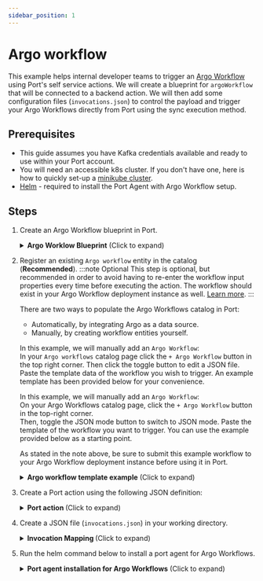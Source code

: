 ```yaml
---
sidebar_position: 1
---
```


# Argo workflow

This example helps internal developer teams to trigger an [Argo Workflow](https://argoproj.github.io/workflows/) using Port's self service actions. We will create a blueprint for `argoWorkflow` that will be connected to a backend action. We will then add some configuration files (`invocations.json`) to control the payload and trigger your Argo Workflows directly from Port using the sync execution method.

## Prerequisites

- This guide assumes you have Kafka credentials available and ready to use within your Port account.
- You will need an accessible k8s cluster. If you don't have one, here is how to quickly set-up a [minikube cluster](https://minikube.sigs.k8s.io/docs/start/).
- [Helm](https://helm.sh/docs/intro/install/) - required to install the Port Agent with Argo Workflow setup.


## Steps

1. Create an Argo Workflow blueprint in Port.

    <details>
    <summary><b>Argo Worklow Blueprint</b> (Click to expand)</summary>

    ```json
    {
      "identifier": "argoWorkflow",
      "description": "This blueprint represents an Argo Workflow.",
      "title": "Argo Workflow",
      "icon": "Argo",
      "schema": {
        "properties": {
          "metadata": {
            "icon": "Argo",
            "title": "Metadata",
            "description": "Metadata information for the Argo Workflow.",
            "type": "object"
          },
          "spec": {
            "icon": "Argo",
            "title": "Specification",
            "description": "Specification details of the Argo Workflow.",
            "type": "object"
          },
          "status": {
            "type": "object",
            "title": "Status",
            "description": "Status information for the Argo Workflow.",
            "icon": "Argo"
          }
        },
        "required": []
      },
      "mirrorProperties": {},
      "calculationProperties": {},
      "aggregationProperties": {},
      "relations": {}
    }
    ```
    </details>

2. Register an existing `Argo workflow` entity in the catalog (<b>Recommended</b>).
    :::note Optional
      This step is optional, but recommended in order to avoid having to re-enter the workflow input properties every time before executing the action. The workflow should exist in your Argo Workflow deployment instance as well. [Learn more](https://argo-workflows.readthedocs.io/en/latest/quick-start/#submit-an-example-workflow).
    :::

      There are two ways to populate the Argo Workflows catalog in Port:
      - Automatically, by integrating Argo as a data source.
      - Manually, by creating workflow entities yourself.
      
      In this example, we will manually add an `Argo Workflow`:  
      In your `Argo workflows` catalog page click the `+ Argo Workflow` button in the top right corner. Then click the toggle button to edit a JSON file. Paste the template data of the workflow you wish to trigger. An example template has been provided below for your convenience.

      In this example, we will manually add an `Argo Workflow`:  
      On your Argo Workflows catalog page, click the `+ Argo Workflow` button in the top-right corner.  
      Then, toggle the JSON mode button to switch to JSON mode. Paste the template of the workflow you want to trigger. You can use the example provided below as a starting point.

      As stated in the note above, be sure to submit this example workflow to your Argo Workflow deployment instance before using it in Port.

      <details>
      <summary><b>Argo workflow template example</b> (Click to expand)</summary>

      ```json
      {
        "identifier": "f7d561c3-2791-4092-b960-8f2428ef9d79",
        "title": "hello-world-x9w5h",
        "icon": "Argo",
        "team": [],
        "properties": {
          "metadata": {
            "name": "hello-world-x9w5h",
            "generateName": "hello-world-",
            "namespace": "argo",
            "uid": "f7d561c3-2791-4092-b960-8f2428ef9d79",
            "resourceVersion": "484158",
            "generation": 7,
            "creationTimestamp": "2024-01-22T20:53:35Z",
            "labels": {
              "workflows.argoproj.io/completed": "false",
              "workflows.argoproj.io/creator": "system-serviceaccount-argo-argo-server",
              "workflows.argoproj.io/phase": "Failed"
            },
            "annotations": {
              "workflows.argoproj.io/pod-name-format": "v2"
            },
            "managedFields": [
              {
                "manager": "argo",
                "operation": "Update",
                "apiVersion": "argoproj.io/v1alpha1",
                "time": "2024-02-28T08:52:25Z",
                "fieldsType": "FieldsV1",
                "fieldsV1": {
                  "f:metadata": {
                    "f:generateName": {},
                    "f:labels": {
                      ".": {},
                      "f:workflows.argoproj.io/completed": {},
                      "f:workflows.argoproj.io/creator": {}
                    }
                  },
                  "f:spec": {}
                }
              },
              {
                "manager": "workflow-controller",
                "operation": "Update",
                "apiVersion": "argoproj.io/v1alpha1",
                "time": "2024-02-28T08:52:35Z",
                "fieldsType": "FieldsV1",
                "fieldsV1": {
                  "f:metadata": {
                    "f:annotations": {
                      ".": {},
                      "f:workflows.argoproj.io/pod-name-format": {}
                    },
                    "f:labels": {
                      "f:workflows.argoproj.io/phase": {}
                    }
                  },
                  "f:status": {}
                }
              }
            ]
          },
          "spec": {
            "templates": [
              {
                "name": "whalesay",
                "inputs": {},
                "outputs": {},
                "metadata": {},
                "container": {
                  "name": "",
                  "image": "docker/whalesay:latest",
                  "command": [
                    "cowsay"
                  ],
                  "args": [
                    "hello world"
                  ],
                  "resources": {}
                }
              }
            ],
            "entrypoint": "whalesay",
            "arguments": {},
            "shutdown": "Stop"
          },
          "status": {},
          "relations": {}
        }
      }
      ```
      </details>

3. Create a Port action using the following JSON definition:

      <details>
      <summary><b>Port action </b> (Click to expand)</summary>

      ```json showLineNumbers title=trigger a workflow
      {
        "identifier": "argoWorkflow_trigger_a_workflow",
        "title": "Trigger A Workflow",
        "icon": "Argo",
        "description": "Trigger the execution of an argo workflow",
        "trigger": {
          "type": "self-service",
          "operation": "DAY-2",
          "userInputs": {
            "properties": {
              "namespace": {
                "title": "Namespace",
                "description": "Name of the namespace",
                "icon": "Argo",
                "type": "string",
                "default": {
                  "jqQuery": ".entity.properties.metadata.namespace"
                }
              },
              "memoized": {
                "title": "Memoized",
                "description": "Turning on memoized enables all steps to be executed again regardless of previous outputs",
                "icon": "Argo",
                "type": "boolean",
                "default": false
              }
            },
            "required": [],
            "order": [
              "memoized"
            ]
          },
          "blueprintIdentifier": "argoWorkflow"
        },
        "invocationMethod": {
          "type": "WEBHOOK",
          "url": "https://{your-argo-workflow-domain}.com",
          "agent": true,
          "synchronized": true,
          "method": "PUT",
          "body": {
            "action": "{{ .action.identifier[(\"argoWorkflow_\" | length):] }}",
            "resourceType": "run",
            "status": "TRIGGERED",
            "trigger": "{{ .trigger | {by, origin, at} }}",
            "context": {
              "entity": "{{.entity.identifier}}",
              "blueprint": "{{.action.blueprint}}",
              "runId": "{{.run.id}}"
            },
            "payload": {
              "entity": "{{ (if .entity == {} then null else .entity end) }}",
              "action": {
                "invocationMethod": {
                  "type": "WEBHOOK",
                  "url": "https://{your-argo-workflow-domain}.com",
                  "agent": true,
                  "synchronized": true,
                  "method": "PUT"
                },
                "trigger": "{{.trigger.operation}}"
              },
              "properties": {
                "{{if (.inputs | has(\"namespace\")) then \"namespace\" else null end}}": "{{.inputs.\"namespace\"}}",
                "{{if (.inputs | has(\"memoized\")) then \"memoized\" else null end}}": "{{.inputs.\"memoized\"}}"
              },
              "censoredProperties": "{{.action.encryptedProperties}}"
            }
          }
        },
        "requiredApproval": false
      }
      ```
      </details>

4. Create a JSON file (`invocations.json`) in your working directory.

      <details>
      <summary><b> Invocation Mapping </b> (Click to expand)</summary>

      ```json showLineNumbers title="invocations.json"
      [
        {
          "enabled": ".action == \"trigger_a_workflow\"",
          "url": ".payload.action.invocationMethod.url as $baseUrl | .payload.properties.namespace as $namespace | .payload.entity.title as $workflow_name | $baseUrl + \"/api/v1/workflows/\" + $namespace + \"/\" + $workflow_name + \"/resubmit\"",
          "headers": {
            "Authorization": "\"Bearer \" + env.ARGO_WORKFLOW_TOKEN",
            "Content-Type": "\"application/json\""
          },
          "body": {
            "memoized": ".payload.properties.memoized"
          },
          "report": {
            "status": "if .response.statusCode == 200 then \"SUCCESS\" else \"FAILURE\" end",
            "link": ".body.payload.action.invocationMethod.url as $baseUrl | $baseUrl + \"/workflows/\"+ .response.json.metadata.namespace + \"/\" +.response.json.metadata.name"
          }
        }
      ]
      ```
      </details>

5. Run the helm command below to install a port agent for Argo Workflows.

      <details>
      <summary><b>Port agent installation for Argo Workflows</b> (Click to expand)</summary>

      **Remember to replace the boilerplate credentials in the helm command with your actual credentials.**

      ```sh
      helm repo add port-labs https://port-labs.github.io/helm-charts

      helm repo update

      helm install my-port-agent port-labs/port-agent \
          --create-namespace --namespace port-agent \
          --set env.normal.PORT_ORG_ID=YOUR_ORG_ID \
          --set env.normal.PORT_CLIENT_ID=YOUR_CLIENT \
          --set env.secret.PORT_CLIENT_SECRET=YOUR_PORT_CLIENT_SECRET \
          --set env.normal.KAFKA_CONSUMER_GROUP_ID=YOUR_KAFKA_CONSUMER_GROUP \
          --set env.secret.KAFKA_CONSUMER_USERNAME=YOUR_KAFKA_USERNAME \
          --set env.secret.KAFKA_CONSUMER_PASSWORD=YOUR_KAFKA_PASSWORD
          --set env.normal.KAFKA_CONSUMER_BROKERS=PORT_KAFKA_BROKERS \
          --set env.normal.STREAMER_NAME=KAFKA \
          --set env.normal.KAFKA_CONSUMER_AUTHENTICATION_MECHANISM=SCRAM-SHA-512 \
          --set env.normal.KAFKA_CONSUMER_AUTO_OFFSET_RESET=earliest \
          --set env.normal.KAFKA_CONSUMER_SECURITY_PROTOCOL=SASL_SSL \
          --set env.secret.ARGO_WORKFLOW_TOKEN=YOUR_ARGO_WORKFLOW_TOKEN \
          --set-file controlThePayloadConfig=./invocations.json
      ```
      </details>